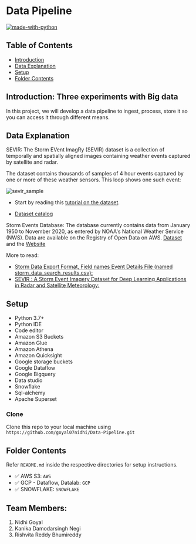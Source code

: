 # Data Pipeline

[![made-with-python](https://img.shields.io/badge/Made%20with-Python-1f425f.svg)](https://www.python.org/)


## Table of Contents

- [Introduction](#Introduction)
- [Data Explanation](#Data-Explanation)
- [Setup](#Setup)
- [Folder Contents](#Folder-Contents)


## Introduction: Three experiments with Big data

In this project, we will develop a data pipeline to ingest, process, store it so you can access it through different means.


## Data Explanation

SEVIR: The Storm EVent ImagRy (SEVIR) dataset is a collection of temporally and spatially aligned images containing weather events captured by satellite and radar. 

The dataset contains thousands of samples of 4 hour events captured by one or more of these weather sensors. This loop shows one such event:

![sevir_sample](https://user-images.githubusercontent.com/33648410/110065574-79826d80-7d3d-11eb-9ee7-7ca4055a8beb.gif)

- Start by reading this [tutorial on the dataset](https://nbviewer.jupyter.org/github/MIT-AI-Accelerator/eie-sevir/blob/master/examples/SEVIR_Tutorial.ipynb).

- [Dataset catalog](https://github.com/MIT-AI-Accelerator/eie-sevir/blob/master/CATALOG.csv)


Storm Events Database: The database currently contains data from January 1950 to November 2020, as entered by NOAA's National Weather Service (NWS). Data are available on the Registry of Open Data on AWS. [Dataset](https://registry.opendata.aws/noaa-goes/) and the [Website](https://www.ncdc.noaa.gov/stormevents/ftp.jsp)

More to read:
- [Storm Data Export Format, Field names Event Details File (named storm_data_search_results.csv):](https://www1.ncdc.noaa.gov/pub/data/swdi/stormevents/csvfiles/Storm-Data-Export-Format.pdf)
- [SEVIR : A Storm Event Imagery Dataset for Deep Learning Applications in Radar and Satellite Meteorology:](https://proceedings.neurips.cc/paper/2020/file/fa78a16157fed00d7a80515818432169-Paper.pdf)


## Setup

- Python 3.7+
- Python IDE
- Code editor
- Amazon S3 Buckets
- Amazon Glue
- Amazon Athena
- Amazon Quicksight
- Google storage buckets
- Google Dataflow
- Google Bigquery 
- Data studio
- Snowflake
- Sql-alchemy
- Apache Superset

### Clone

Clone this repo to your local machine using `https://github.com/goyal07nidhi/Data-Pipeline.git`


## Folder Contents

Refer `README.md` inside the respective directories for setup instructions.

- :white_check_mark: AWS S3: `AWS`
- :white_check_mark: GCP - Dataflow, Datalab: `GCP`
- :white_check_mark: SNOWFLAKE: `SNOWFLAKE`


## Team Members:

1. Nidhi Goyal
2. Kanika Damodarsingh Negi
3. Rishvita Reddy Bhumireddy
